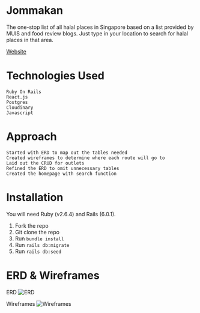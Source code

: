 # Jommakan
The one-stop list of all halal places in Singapore based on a list provided by MUIS and food review blogs.
Just type in your location to search for halal places in that area.

<a href="https://jommakan.herokuapp.com/" target="_blank">Website</a>

# Technologies Used
```
Ruby On Rails
React.js
Postgres
Cloudinary
Javascript
```
# Approach
```
Started with ERD to map out the tables needed
Created wireframes to determine where each route will go to
Laid out the CRUD for outlets 
Refined the ERD to omit unnecessary tables
Created the homepage with search function
```
# Installation
You will need Ruby (v2.6.4) and Rails (6.0.1). 
1. Fork the repo
2. Git clone the repo
3. Run `bundle install`
4. Run `rails db:migrate`
5. Run `rails db:seed`

# ERD & Wireframes
ERD
![ERD](https://i.ibb.co/qFsCnGY/erd.jpg)

Wireframes
![Wireframes](https://i.ibb.co/HxDcptr/Frame-1.png)

